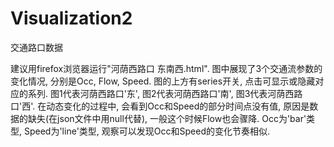 # Visualization2
交通路口数据

建议用firefox浏览器运行"河荫西路口 东南西.html". 
图中展现了3个交通流参数的变化情况, 分别是Occ, Flow, Speed. 图的上方有series开关, 点击可显示或隐藏对应的系列. 图1代表河荫西路口'东', 图2代表河荫西路口'南', 图3代表河荫西路口'西'. 在动态变化的过程中, 会看到Occ和Speed的部分时间点没有值, 原因是数据的缺失(在json文件中用null代替), 一般这个时候Flow也会骤降. Occ为'bar'类型, Speed为'line'类型, 观察可以发现Occ和Speed的变化节奏相似.
